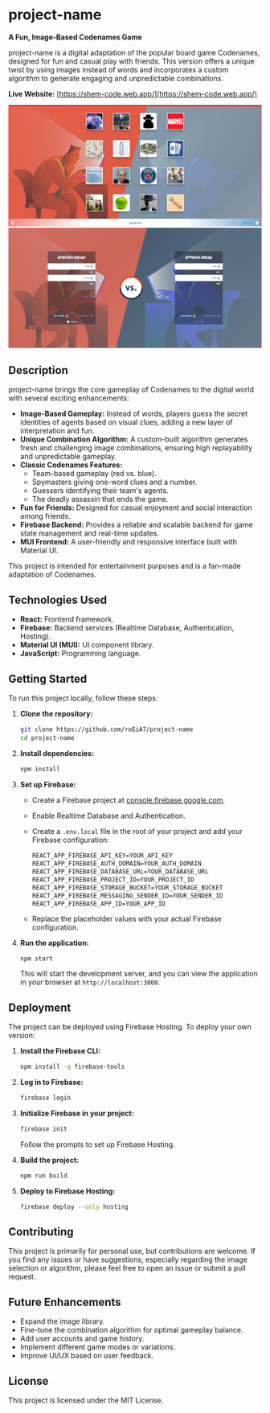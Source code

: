 # project-name

**A Fun, Image-Based Codenames Game**

project-name is a digital adaptation of the popular board game Codenames, designed for fun and casual play with friends. This version offers a unique twist by using images instead of words and incorporates a custom algorithm to generate engaging and unpredictable combinations.

**Live Website:** [https://shem-code.web.app/](https://shem-code.web.app/)

![Preview 1](public/preview1.png) ![Preview 2](public/preview2.png) 

## Description

project-name brings the core gameplay of Codenames to the digital world with several exciting enhancements:

* **Image-Based Gameplay:** Instead of words, players guess the secret identities of agents based on visual clues, adding a new layer of interpretation and fun.
* **Unique Combination Algorithm:** A custom-built algorithm generates fresh and challenging image combinations, ensuring high replayability and unpredictable gameplay.
* **Classic Codenames Features:**
    * Team-based gameplay (red vs. blue).
    * Spymasters giving one-word clues and a number.
    * Guessers identifying their team's agents.
    * The deadly assassin that ends the game.
* **Fun for Friends:** Designed for casual enjoyment and social interaction among friends.
* **Firebase Backend:** Provides a reliable and scalable backend for game state management and real-time updates.
* **MUI Frontend:** A user-friendly and responsive interface built with Material UI.

This project is intended for entertainment purposes and is a fan-made adaptation of Codenames.

## Technologies Used

* **React:** Frontend framework.
* **Firebase:** Backend services (Realtime Database, Authentication, Hosting).
* **Material UI (MUI):** UI component library.
* **JavaScript:** Programming language.

## Getting Started

To run this project locally, follow these steps:

1.  **Clone the repository:**

    ```bash
    git clone https://github.com/roEiA7/project-name
    cd project-name
    ```

2.  **Install dependencies:**

    ```bash
    npm install
    ```

3.  **Set up Firebase:**

    * Create a Firebase project at [console.firebase.google.com](https://console.firebase.google.com).
    * Enable Realtime Database and Authentication.
    * Create a `.env.local` file in the root of your project and add your Firebase configuration:

        ```
        REACT_APP_FIREBASE_API_KEY=YOUR_API_KEY
        REACT_APP_FIREBASE_AUTH_DOMAIN=YOUR_AUTH_DOMAIN
        REACT_APP_FIREBASE_DATABASE_URL=YOUR_DATABASE_URL
        REACT_APP_FIREBASE_PROJECT_ID=YOUR_PROJECT_ID
        REACT_APP_FIREBASE_STORAGE_BUCKET=YOUR_STORAGE_BUCKET
        REACT_APP_FIREBASE_MESSAGING_SENDER_ID=YOUR_SENDER_ID
        REACT_APP_FIREBASE_APP_ID=YOUR_APP_ID
        ```

    * Replace the placeholder values with your actual Firebase configuration.

4.  **Run the application:**

    ```bash
    npm start
    ```

    This will start the development server, and you can view the application in your browser at `http://localhost:3000`.

## Deployment

The project can be deployed using Firebase Hosting. To deploy your own version:

1.  **Install the Firebase CLI:**

    ```bash
    npm install -g firebase-tools
    ```

2.  **Log in to Firebase:**

    ```bash
    firebase login
    ```

3.  **Initialize Firebase in your project:**

    ```bash
    firebase init
    ```

    Follow the prompts to set up Firebase Hosting.

4.  **Build the project:**

    ```bash
    npm run build
    ```

5.  **Deploy to Firebase Hosting:**

    ```bash
    firebase deploy --only hosting
    ```

## Contributing

This project is primarily for personal use, but contributions are welcome. If you find any issues or have suggestions, especially regarding the image selection or algorithm, please feel free to open an issue or submit a pull request.

## Future Enhancements

* Expand the image library.
* Fine-tune the combination algorithm for optimal gameplay balance.
* Add user accounts and game history.
* Implement different game modes or variations.
* Improve UI/UX based on user feedback.

## License

This project is licensed under the MIT License.